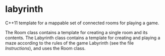 # labyrinth
C++11 template for a mappable set of connected rooms for playing a game.

The Room class contains a template for creating a single room and its contents.
The Labyrinth class contains a template for creating and playing a maze according to the rules of the game Labyrinth (see the file _Instructions_), and uses the Room class.
